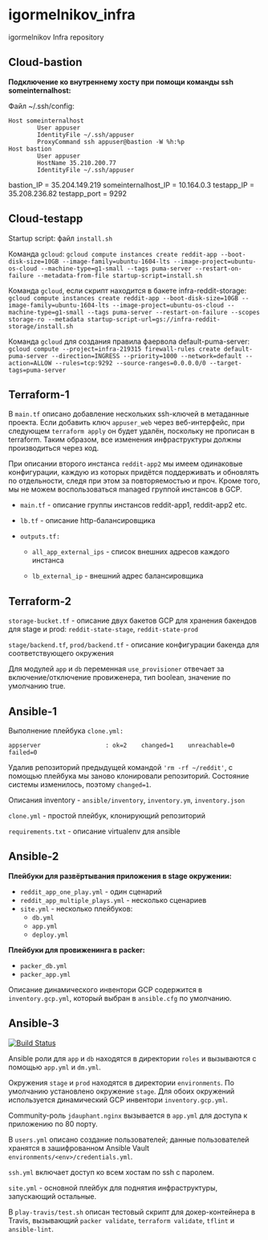 # igormelnikov_infra
igormelnikov Infra repository

## Cloud-bastion
**Подключение ко внутреннему хосту при помощи команды ssh someinternalhost:**

Файл ~/.ssh/config:

```
Host someinternalhost
        User appuser
        IdentityFile ~/.ssh/appuser
        ProxyCommand ssh appuser@bastion -W %h:%p
Host bastion
        User appuser
        HostName 35.210.200.77
        IdentityFile ~/.ssh/appuser
```
bastion_IP = 35.204.149.219
someinternalhost_IP = 10.164.0.3
testapp_IP = 35.208.236.82
testapp_port = 9292
## Cloud-testapp
Startup script: файл `install.sh`

Команда `gcloud`:
`gcloud compute instances create reddit-app --boot-disk-size=10GB --image-family=ubuntu-1604-lts --image-project=ubuntu-os-cloud --machine-type=g1-small --tags puma-server --restart-on-failure --metadata-from-file startup-script=install.sh`

Команда `gcloud`, если скрипт находится в бакете infra-reddit-storage:
`gcloud compute instances create reddit-app --boot-disk-size=10GB --image-family=ubuntu-1604-lts --image-project=ubuntu-os-cloud --machine-type=g1-small --tags puma-server --restart-on-failure --scopes storage-ro --metadata startup-script-url=gs://infra-reddit-storage/install.sh`

Команда `gcloud` для создания правила фаервола default-puma-server:
`gcloud compute --project=infra-219315 firewall-rules create default-puma-server --direction=INGRESS --priority=1000 --network=default --action=ALLOW --rules=tcp:9292 --source-ranges=0.0.0.0/0 --target-tags=puma-server`
## Terraform-1
В `main.tf` описано добавление нескольких ssh-ключей в метаданные проекта. Если добавить ключ `appuser_web` через веб-интерфейс, при следующем `terraform apply` он будет удалён, поскольку не прописан в terraform. Таким образом, все изменения инфраструктуры должны производиться через код.

При описании второго инстанса `reddit-app2` мы имеем одинаковые конфигурации, каждую из которых придётся поддерживать и обновлять по отдельности, следя при этом за повторяемостью и проч. Кроме того, мы не можем воспользоваться managed группой инстансов в GCP.

- `main.tf` - описание группы инстансов reddit-app1, reddit-app2 etc.

- `lb.tf` - описание http-балансировщика

- `outputs.tf:`

  - `all_app_external_ips` - список внешних адресов каждого инстанса

  - `lb_external_ip` - внешний адрес балансировщика
## Terraform-2
`storage-bucket.tf` - описание двух бакетов GCP для хранения бакендов для stage и prod: `reddit-state-stage`, `reddit-state-prod`

`stage/backend.tf`, `prod/backend.tf` - описание конфигурации бакенда для соответствующего окружения

Для модулей `app` и `db` переменная `use_provisioner` отвечает за включение/отключение провиженера, тип boolean, значение по умолчанию true.
## Ansible-1
Выполнение плейбука `clone.yml:`

`appserver                  : ok=2    changed=1    unreachable=0    failed=0`

Удалив репозиторий предыдущей командой `'rm -rf ~/reddit'`, с помощью плейбука мы заново клонировали репозиторий. Состояние системы изменилось, поэтому `changed=1`.

Описания inventory - `ansible/inventory`, `inventory.ym`, `inventory.json`

`clone.yml` - простой плейбук, клонирующий репозиторий

`requirements.txt` - описание virtualenv для ansible
## Ansible-2
**Плейбуки для развёртывания приложения в stage окружении:**

- `reddit_app_one_play.yml` - один сценарий
- `reddit_app_multiple_plays.yml` - несколько сценариев
- `site.yml` - несколько плейбуков:
  - `db.yml`
  - `app.yml`
  - `deploy.yml`

**Плейбуки для провиженинга в packer:**

- `packer_db.yml`
- `packer_app.yml`

Описание динамического инвентори GCP содержится в `inventory.gcp.yml`, который выбран в `ansible.cfg` по умолчанию.

## Ansible-3

[![Build Status](https://travis-ci.com/Otus-DevOps-2018-09/igormelnikov_infra.svg?branch=ansible-3)](https://travis-ci.com/Otus-DevOps-2018-09/igormelnikov_infra)

Ansible роли для `app` и `db` находятся в директории `roles` и вызываются с помощью `app.yml` и `dm.yml`.

Окружения `stage` и `prod` находятся в директории `environments`. По умолчанию установлено окружение `stage`. Для обоих окружений используется динамический GCP инвентори `inventory.gcp.yml`.

Community-роль `jdauphant.nginx` вызывается в `app.yml` для доступа к приложению по 80 порту.

В `users.yml` описано создание пользователей; данные пользователей хранятся в зашифрованном Ansible Vault `environments/<env>/credentials.yml`.

`ssh.yml` включает доступ ко всем хостам по ssh с паролем.

`site.yml` - основной плейбук для поднятия инфраструктуры, запускающий остальные.

В `play-travis/test.sh` описан тестовый скрипт для докер-контейнера в Travis, вызывающий `packer validate`, `terraform validate`, `tflint` и `ansible-lint`.
